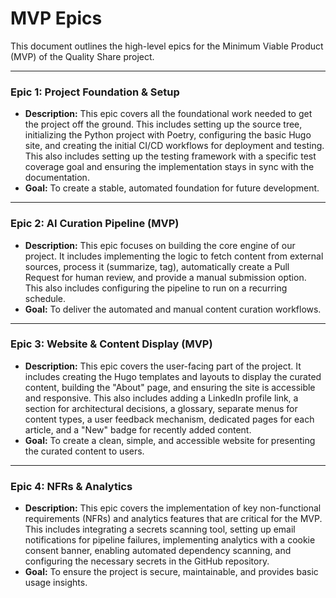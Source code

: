 # MVP Epics

This document outlines the high-level epics for the Minimum Viable Product (MVP) of the Quality Share project.

---

### Epic 1: Project Foundation & Setup

*   **Description:** This epic covers all the foundational work needed to get the project off the ground. This includes setting up the source tree, initializing the Python project with Poetry, configuring the basic Hugo site, and creating the initial CI/CD workflows for deployment and testing. This also includes setting up the testing framework with a specific test coverage goal and ensuring the implementation stays in sync with the documentation.
*   **Goal:** To create a stable, automated foundation for future development.

---

### Epic 2: AI Curation Pipeline (MVP)

*   **Description:** This epic focuses on building the core engine of our project. It includes implementing the logic to fetch content from external sources, process it (summarize, tag), automatically create a Pull Request for human review, and provide a manual submission option. This also includes configuring the pipeline to run on a recurring schedule.
*   **Goal:** To deliver the automated and manual content curation workflows.

---

### Epic 3: Website & Content Display (MVP)

*   **Description:** This epic covers the user-facing part of the project. It includes creating the Hugo templates and layouts to display the curated content, building the "About" page, and ensuring the site is accessible and responsive. This also includes adding a LinkedIn profile link, a section for architectural decisions, a glossary, separate menus for content types, a user feedback mechanism, dedicated pages for each article, and a "New" badge for recently added content.
*   **Goal:** To create a clean, simple, and accessible website for presenting the curated content to users.

---

### Epic 4: NFRs & Analytics

*   **Description:** This epic covers the implementation of key non-functional requirements (NFRs) and analytics features that are critical for the MVP. This includes integrating a secrets scanning tool, setting up email notifications for pipeline failures, implementing analytics with a cookie consent banner, enabling automated dependency scanning, and configuring the necessary secrets in the GitHub repository.
*   **Goal:** To ensure the project is secure, maintainable, and provides basic usage insights.
